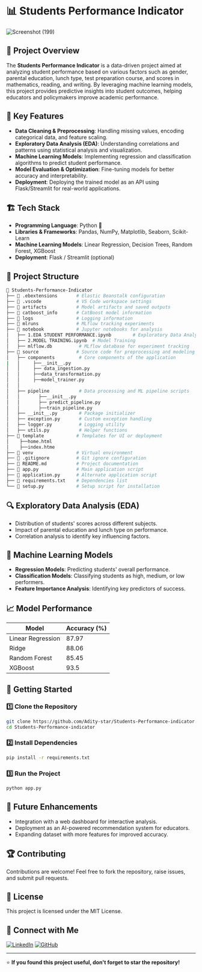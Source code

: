 # 📊 Students Performance Indicator

![Screenshot (199)](https://github.com/user-attachments/assets/d976672a-81cd-4f92-8b4b-1b1f4e2b9f70)


## 🚀 Project Overview
The **Students Performance Indicator** is a data-driven project aimed at analyzing student performance based on various factors such as gender, parental education, lunch type, test preparation course, and scores in mathematics, reading, and writing. By leveraging machine learning models, this project provides predictive insights into student outcomes, helping educators and policymakers improve academic performance.

## 🎯 Key Features
- **Data Cleaning & Preprocessing**: Handling missing values, encoding categorical data, and feature scaling.
- **Exploratory Data Analysis (EDA)**: Understanding correlations and patterns using statistical analysis and visualization.
- **Machine Learning Models**: Implementing regression and classification algorithms to predict student performance.
- **Model Evaluation & Optimization**: Fine-tuning models for better accuracy and interpretability.
- **Deployment**: Deploying the trained model as an API using Flask/Streamlit for real-world applications.

## 🏗️ Tech Stack
- **Programming Language**: Python 🐍
- **Libraries & Frameworks**: Pandas, NumPy, Matplotlib, Seaborn, Scikit-Learn
- **Machine Learning Models**: Linear Regression, Decision Trees, Random Forest, XGBoost
- **Deployment**: Flask / Streamlit (optional)

## 📂 Project Structure
```bash
📂 Students-Performance-Indicator
├── 📁 .ebextensions       # Elastic Beanstalk configuration
├── 📁 .vscode             # VS Code workspace settings
├── 📁 artifacts           # Model artifacts and saved outputs
├── 📁 catboost_info       # CatBoost model information
├── 📁 logs                # Logging information
├── 📁 mlruns              # MLflow tracking experiments
├── 📁 notebook            # Jupyter notebooks for analysis
│   ├── 1.EDA STUDENT PERFORMANCE.ipynb        # Exploratory Data Analysis
│   ├── 2.MODEL TRAINING.ipynb  # Model Training
│   ├── mlflow.db          # MLflow database for experiment tracking
├── 📁 source              # Source code for preprocessing and modeling
│   ├── components         # Core components of the application
|   │     ├──__init__.py
│   │     ├── data_ingestion.py
│   │     ├──data_transformation.py
│   │     ├──model_trainer.py  
│   │
│   ├── pipeline           # Data processing and ML pipeline scripts
│   │       ├──__init__.py
│   │       ├── predict_pipeline.py
│   │       ├──train_pipeline.py
│   ├── __init__.py        # Package initializer
│   ├── exception.py       # Custom exception handling
│   ├── logger.py          # Logging utility
│   ├── utils.py           # Helper functions
├── 📁 template            # Templates for UI or deployment
│    ├──home.html
│    ├──index.htme
├── 📁 venv                # Virtual environment
├── 📄 .gitignore          # Git ignore configuration
├── 📄 README.md           # Project documentation
├── 📄 app.py              # Main application script
├── 📄 application.py      # Alternate application script
├── 📄 requirements.txt    # Dependencies list
└── 📄 setup.py            # Setup script for installation
```

## 🔍 Exploratory Data Analysis (EDA)
- Distribution of students' scores across different subjects.
- Impact of parental education and lunch type on performance.
- Correlation analysis to identify key influencing factors.

## 🤖 Machine Learning Models
- **Regression Models**: Predicting students' overall performance.
- **Classification Models**: Classifying students as high, medium, or low performers.
- **Feature Importance Analysis**: Identifying key predictors of success.

## 📈 Model Performance
| Model            | Accuracy (%) |
|-----------------|-------------|
| Linear Regression | 87.97       |
| Ridge             | 88.06
| Random Forest    | 85.45       |
| XGBoost         | 93.5        |

## 🚀 Getting Started
### 1️⃣ Clone the Repository
```bash
git clone https://github.com/Adity-star/Students-Performance-indicator.git
cd Students-Performance-indicator
```
### 2️⃣ Install Dependencies
```bash
pip install -r requirements.txt
```
### 3️⃣ Run the Project
```bash
python app.py
```

## 🎯 Future Enhancements
- Integration with a web dashboard for interactive analysis.
- Deployment as an AI-powered recommendation system for educators.
- Expanding dataset with more features for improved accuracy.

## 🏆 Contributing
Contributions are welcome! Feel free to fork the repository, raise issues, and submit pull requests.

## 📝 License
This project is licensed under the MIT License.

## 🌟 Connect with Me
[![LinkedIn](https://img.shields.io/badge/LinkedIn-Connect-blue)](https://www.linkedin.com/in/aditya-akuskar-27b43533a/)  [![GitHub](https://img.shields.io/badge/GitHub-Follow-black)](https://github.com/Adity-star)

---

⭐ **If you found this project useful, don't forget to star the repository!**
